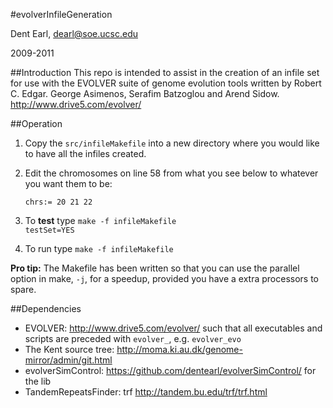 #evolverInfileGeneration

Dent Earl, dearl@soe.ucsc.edu

2009-2011

##Introduction
This repo is intended to assist in the creation of an infile
set for use with the EVOLVER suite of genome evolution tools
written by Robert C. Edgar. George Asimenos, Serafim Batzoglou 
and Arend Sidow. http://www.drive5.com/evolver/

##Operation
1. Copy the <code>src/infileMakefile</code> into a new directory where you would
like to have all the infiles created.
2. Edit the chromosomes on line 58 from what you see below to whatever you want them to be:

    <code>chrs:= 20 21 22</code>

3. To **test** type <code>make -f infileMakefile testSet=YES</code>
4. To run type <code>make -f infileMakefile</code>

**Pro tip:** The Makefile has been written so that you can use the 
parallel option in make, <code>-j</code>, for a speedup, provided you have a extra processors to spare.

##Dependencies
* EVOLVER: http://www.drive5.com/evolver/ such that all executables and scripts are preceded with <code>evolver_</code>, e.g. <code>evolver_evo</code>
* The Kent source tree: http://moma.ki.au.dk/genome-mirror/admin/git.html
* evolverSimControl: https://github.com/dentearl/evolverSimControl/ for the lib
* TandemRepeatsFinder: trf http://tandem.bu.edu/trf/trf.html

